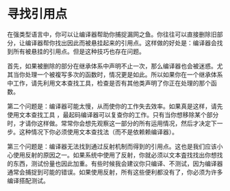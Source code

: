 # 寻找引用点

在强类型语言中，你可以让编译器帮助你捕捉漏网之鱼。你往往可以直接删除旧部分，让编译器帮你找出因此而被悬挂起来的引用点。这样做的好处是：编译器会找到所有被悬挂的引用点。但是这种技巧也存在问题。

首先，如果被删除的部分在继承体系中声明不止一次，那么编译器也会被迷惑。尤其当你处理一个被複写多次的函数时，情况更是如此。所以如果你在一个继承体系中工作，请先利用文本查找工具，检查是否有其他类声明了你正在处理的那个函数。

第二个问题是：编译器可能太慢，从而使你的工作失去效率。如果真是这样，请先使用文本查找工具 ，最起码编译器可以复查你的工作。只有当你想移除某个部分时，才请你这样做。常常你会想先观察这一部分的所有运用情况，然后才决定下一步。这种情况下你必须使用文本查找法（而不是依赖赖编译器）。

第三个问题是：编译器无法找到通过反射机制而得到的引用点。这也是我们应该小心使用反射的原因之一。如果系统中使用了反射，你就必须以文本査找找出你想找的东西，测试份量也因此加重。有些时候我会建议你只编译、不测试，因为编译器通常会捕捉到可能的错误。如果使用反射，所有这些便利都没有了，你必须为许多编译搭配测试。
